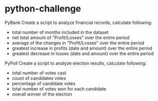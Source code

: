 # python-challenge

PyBank
Create a script to analyze financial records, calculate following:

- total number of months included in the dataset
- net total amount of "Profit/Losses" over the entire period
- average of the changes in "Profit/Losses" over the entire period
- greatest increase in profits (date and amount) over the entire period
- greatest decrease in losses (date and amount) over the entire period

PyPoll 
Create a script to analyze election results, calculate following:

- total number of votes cast
- count of candidates votes 
- percentage of candidate votes 
- total number of votes won for each candidate
- overall winner of the election 
